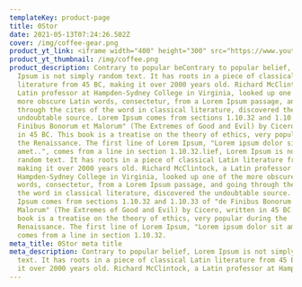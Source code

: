 ```yaml
---
templateKey: product-page
title: 0Stor
date: 2021-05-13T07:24:26.502Z
cover: /img/coffee-gear.png
product_yt_link: <iframe width="400" height="300" src="https://www.youtube.com/embed/GvhMEC4VN_8" title="YouTube video player" frameborder="0" allow="accelerometer; autoplay; clipboard-write; encrypted-media; gyroscope; picture-in-picture" allowfullscreen></iframe>
product_yt_thumbnail: /img/coffee.png
product_description: Contrary to popular beContrary to popular belief, Lorem
  Ipsum is not simply random text. It has roots in a piece of classical Latin
  literature from 45 BC, making it over 2000 years old. Richard McClintock, a
  Latin professor at Hampden-Sydney College in Virginia, looked up one of the
  more obscure Latin words, consectetur, from a Lorem Ipsum passage, and going
  through the cites of the word in classical literature, discovered the
  undoubtable source. Lorem Ipsum comes from sections 1.10.32 and 1.10.33 of "de
  Finibus Bonorum et Malorum" (The Extremes of Good and Evil) by Cicero, written
  in 45 BC. This book is a treatise on the theory of ethics, very popular during
  the Renaissance. The first line of Lorem Ipsum, "Lorem ipsum dolor sit
  amet..", comes from a line in section 1.10.32.lief, Lorem Ipsum is not simply
  random text. It has roots in a piece of classical Latin literature from 45 BC,
  making it over 2000 years old. Richard McClintock, a Latin professor at
  Hampden-Sydney College in Virginia, looked up one of the more obscure Latin
  words, consectetur, from a Lorem Ipsum passage, and going through the cites of
  the word in classical literature, discovered the undoubtable source. Lorem
  Ipsum comes from sections 1.10.32 and 1.10.33 of "de Finibus Bonorum et
  Malorum" (The Extremes of Good and Evil) by Cicero, written in 45 BC. This
  book is a treatise on the theory of ethics, very popular during the
  Renaissance. The first line of Lorem Ipsum, "Lorem ipsum dolor sit amet..",
  comes from a line in section 1.10.32.
meta_title: 0Stor meta title
meta_description: Contrary to popular belief, Lorem Ipsum is not simply random
  text. It has roots in a piece of classical Latin literature from 45 BC, making
  it over 2000 years old. Richard McClintock, a Latin professor at Hampden-
---
```

